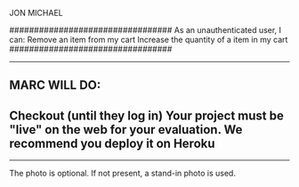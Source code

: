 JON MICHAEL

#################################
As an unauthenticated user, I can:
Remove an item from my cart
Increase the quantity of a item in my cart
#################################

-------------------------------------------------
MARC WILL DO:
-------------------------------------------------
Checkout (until they log in)
Your project must be "live" on the web for your evaluation. We recommend you deploy it on Heroku
-------------------------------------------------

*************************************************


The photo is optional. If not present, a stand-in photo is used.
